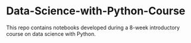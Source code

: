 # Data-Science-with-Python-Course
This repo contains notebooks developed during a 8-week introductory course on data science with Python. 

